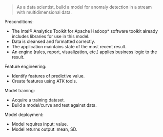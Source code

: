 > As a data scientist, build a model for anomaly detection in a stream with multidimensional data.

Preconditions:
* The Intel® Analytics Toolkit for Apache Hadoop* software toolkit already includes libraries for use in this model.
* Data is cleansed and formatted correctly. 
* The application maintains state of the most recent result. 
* An engine (rules, report, visualization, etc.) applies business logic to the result. 

Feature engineering:
* Identify features of predictive value. 
* Create features using ATK tools. 

Model training: 
* Acquire a training dataset. 
* Build a model/curve and test against data.

Model deployment:
* Model requires input: value. 
* Model returns output: mean, SD. 

